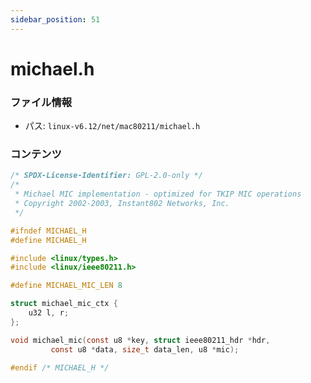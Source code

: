 ```yaml
---
sidebar_position: 51
---
```

# michael.h

### ファイル情報

- パス: `linux-v6.12/net/mac80211/michael.h`

### コンテンツ

```h
/* SPDX-License-Identifier: GPL-2.0-only */
/*
 * Michael MIC implementation - optimized for TKIP MIC operations
 * Copyright 2002-2003, Instant802 Networks, Inc.
 */

#ifndef MICHAEL_H
#define MICHAEL_H

#include <linux/types.h>
#include <linux/ieee80211.h>

#define MICHAEL_MIC_LEN 8

struct michael_mic_ctx {
	u32 l, r;
};

void michael_mic(const u8 *key, struct ieee80211_hdr *hdr,
		 const u8 *data, size_t data_len, u8 *mic);

#endif /* MICHAEL_H */

```
